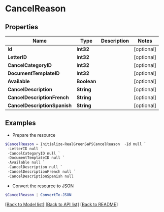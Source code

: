# CancelReason
## Properties

Name | Type | Description | Notes
------------ | ------------- | ------------- | -------------
**Id** | **Int32** |  | [optional] 
**LetterID** | **Int32** |  | [optional] 
**CancelCategoryID** | **Int32** |  | [optional] 
**DocumentTemplateID** | **Int32** |  | [optional] 
**Available** | **Boolean** |  | [optional] 
**CancelDescription** | **String** |  | [optional] 
**CancelDescriptionFrench** | **String** |  | [optional] 
**CancelDescriptionSpanish** | **String** |  | [optional] 

## Examples

- Prepare the resource
```powershell
$CancelReason = Initialize-RealGreenSaPSCancelReason  -Id null `
 -LetterID null `
 -CancelCategoryID null `
 -DocumentTemplateID null `
 -Available null `
 -CancelDescription null `
 -CancelDescriptionFrench null `
 -CancelDescriptionSpanish null
```

- Convert the resource to JSON
```powershell
$CancelReason | ConvertTo-JSON
```

[[Back to Model list]](../README.md#documentation-for-models) [[Back to API list]](../README.md#documentation-for-api-endpoints) [[Back to README]](../README.md)

